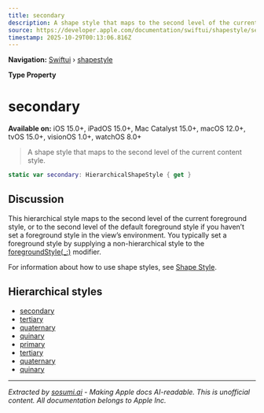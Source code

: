 ```yaml
---
title: secondary
description: A shape style that maps to the second level of the current content style.
source: https://developer.apple.com/documentation/swiftui/shapestyle/secondary-swift.type.property
timestamp: 2025-10-29T00:13:06.816Z
---
```


**Navigation:** [Swiftui](/documentation/swiftui) › [shapestyle](/documentation/swiftui/shapestyle)

**Type Property**

# secondary

**Available on:** iOS 15.0+, iPadOS 15.0+, Mac Catalyst 15.0+, macOS 12.0+, tvOS 15.0+, visionOS 1.0+, watchOS 8.0+

> A shape style that maps to the second level of the current content style.

```swift
static var secondary: HierarchicalShapeStyle { get }
```

## Discussion

This hierarchical style maps to the second level of the current foreground style, or to the second level of the default foreground style if you haven’t set a foreground style in the view’s environment. You typically set a foreground style by supplying a non-hierarchical style to the [foregroundStyle(_:)](/documentation/swiftui/view/foregroundstyle(_:)) modifier.

For information about how to use shape styles, see [Shape Style](/documentation/swiftui/shapestyle).

## Hierarchical styles

- [secondary](/documentation/swiftui/shapestyle/secondary-swift.property)
- [tertiary](/documentation/swiftui/shapestyle/tertiary-swift.property)
- [quaternary](/documentation/swiftui/shapestyle/quaternary-swift.property)
- [quinary](/documentation/swiftui/shapestyle/quinary-swift.property)
- [primary](/documentation/swiftui/shapestyle/primary)
- [tertiary](/documentation/swiftui/shapestyle/tertiary-swift.type.property)
- [quaternary](/documentation/swiftui/shapestyle/quaternary-swift.type.property)
- [quinary](/documentation/swiftui/shapestyle/quinary-swift.type.property)

---

*Extracted by [sosumi.ai](https://sosumi.ai) - Making Apple docs AI-readable.*
*This is unofficial content. All documentation belongs to Apple Inc.*
